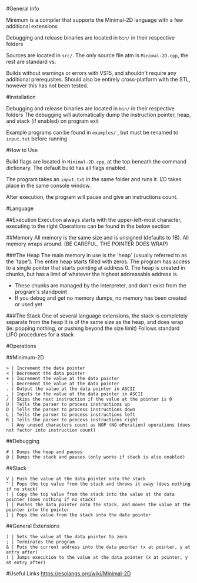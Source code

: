 #General Info

Minimum is a compiler that supports the Minimal-2D language with a few additional extensions

Debugging and release binaries are located in `bin/` in their respective folders

Sources are located in `src/`.
The only source file atm is `Minimal-2D.cpp`, the rest are standard vs.

Builds without warnings or errors with VS15, and shouldn't require any additional prerequsites.
Should also be entirely cross-platform with the STL, however this has not been tested.


#Installation

Debugging and release binaries are located in `bin/` in their respective folders
The debugging will automatically dump the instruction pointer, heap, and stack (if enabled) on program exit

Example programs can be found in `examples/` , but must be renamed to `input.txt` before running


#How to Use

Build flags are located in `Minimal-2D.cpp`, at the top beneath the command dictionary.
The default build has all flags enabled.

The program takes an `input.txt` in the same folder and runs it.
I/O takes place in the same console window.

After execution, the program will pause and give an instructions count.


#Language

##Execution
Execution always starts with the upper-left-most character, executing to the right
Operations can be found in the below section

##Memory
All memory is the same size and is unsigned (defaults to 1B).
All memory wraps around. (BE CAREFUL, THE POINTER DOES WRAP)

###The Heap
The main memory in use is the 'heap' (usually referred to as the 'tape').
The entire heap starts filled with zeros.
The program has access to a single pointer that starts pointing at address 0.
The heap is created in chunks, but has a limit of whatever the highest addressable address is.
 * These chunks are managed by the interpreter, and don't exist from the program's standpoint
 * If you debug and get no memory dumps, no memory has been created or used yet
 
###The Stack
One of several language extensions, the stack is completely separate from the heap
It is of the same size as the heap, and does wrap (ie: popping nothing, or pushing beyond the size limit)
Follows standard LIFO procedures for a stack


#Operations

##Minimum-2D
```
> | Increment the data pointer
< | Decrement the data pointer
+ | Increment the value at the data pointer
- | Decrement the value at the data pointer
. | Output the value at the data pointer in ASCII
, | Inputs to the value at the data pointer in ASCII
/ | Skips the next instruction if the value at the pointer is 0
U | Tells the parser to process instructions up
D | Tells the parser to process instructions down
L | Tells the parser to process instructions left
R | Tells the parser to process instructions right
  | Any unused characters count as NOP (NO oPeration) operations (does not factor into instruction count)
```
 
 
##Debugging
```
# | Dumps the heap and pauses
@ | Dumps the stack and pauses (only works if stack is also enabled)
```
 
##Stack
```
V | Push the value at the data pointer onto the stack
^ | Pops the top value from the stack and throws it away (does nothing if no stack)
! | Copy the top value from the stack into the value at the data pointer (does nothing if no stack)
[ | Pushes the data pointer onto the stack, and moves the value at the pointer into the pointer
] | Pops the value from the stack into the data pointer
```

##General Extensions
```
) | Sets the value at the data pointer to zero
; | Terminates the program
& | Puts the current address into the data pointer (x at pointer, y at entry after) 
( | Jumps execution to the value at the data pointer (x at pointer, y at entry after)
```


#Useful Links
https://esolangs.org/wiki/Minimal-2D
